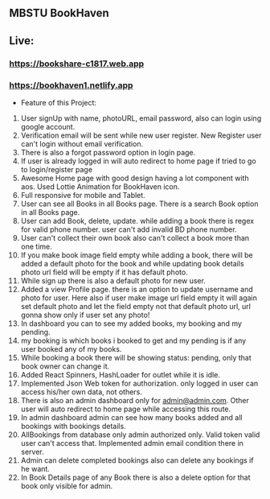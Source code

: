## MBSTU BookHaven

## Live:

### https://bookshare-c1817.web.app

### https://bookhaven1.netlify.app

- Feature of this Project:

1. User signUp with name, photoURL, email password, also can login using google account.
2. Verification email will be sent while new user register. New Register user can't login without email verification.
3. There is also a forgot password option in login page.
4. If user is already logged in will auto redirect to home page if tried to go to login/register page
5. Awesome Home page with good design having a lot component with aos. Used Lottie Animation for BookHaven icon.
6. Full responsive for mobile and Tablet.
7. User can see all Books in all Books page. There is a search Book option in all Books page.
8. User can add Book, delete, update. while adding a book there is regex for valid phone number. user can't add invalid BD phone number.
9. User can't collect their own book also can't collect a book more than one time.
10. If you make book image field empty while adding a book, there will be added a default photo for the book and while updating book details photo url field will be empty if it has default photo.
11. While sign up there is also a default photo for new user.
12. Added a view Profile page. there is an option to update username and photo for user. Here also if user make image url field empty it will again set default photo and let the field empty not that default photo url, url gonna show only if user set any photo!
13. In dashboard you can to see my added books, my booking and my pending.
14. my booking is which books i booked to get and my pending is if any user booked any of my books.
15. While booking a book there will be showing status: pending, only that book owner can change it.
16. Added React Spinners, HashLoader for outlet while it is idle.
17. Implemented Json Web token for authorization. only logged in user can access his/her own data, not others.
18. There is also an admin dashboard only for admin@admin.com. Other user will auto redirect to home page while accessing this route.
19. In admin dashboard admin can see how many books added and all bookings with bookings details.
20. AllBookings from database only admin authorized only. Valid token valid user can't access that. Implemented admin email condition there in server.
21. Admin can delete completed bookings also can delete any bookings if he want.
22. In Book Details page of any Book there is also a delete option for that book only visible for admin.